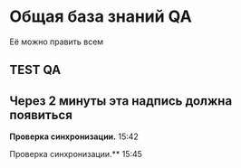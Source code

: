 # Общая база знаний QA
Её можно править всем


## TEST QA
## Через 2 минуты эта надпись должна появиться 

**Проверка синхронизации.** 15:42

Проверка синхронизации.** 15:45
